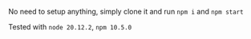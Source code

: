 No need to setup anything, simply clone it and run `npm i` and `npm start`

Tested with `node 20.12.2`, `npm 10.5.0`

